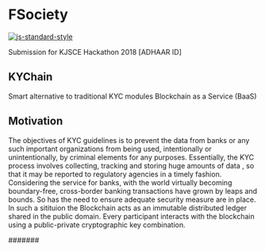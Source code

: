 # FSociety
[![js-standard-style](https://img.shields.io/badge/code%20style-standard-brightgreen.svg?style=flat)](https://github.com/feross/standard)

Submission for KJSCE Hackathon 2018 [ADHAAR ID]



## KYChain
 Smart alternative to traditional KYC modules 
 Blockchain as a Service (BaaS)

## Motivation
  The objectives of KYC guidelines is to prevent the data from banks or any such important organizations from being used, intentionally or unintentionally, by criminal elements for any purposes.
Essentially, the KYC process involves collecting, tracking and storing huge amounts of data , so that it may be reported to regulatory agencies in a timely fashion.
Considering the service for banks, with the world virtually becoming boundary-free, cross-border banking transactions have grown by leaps and bounds. So has the need to ensure adequate security measure are in place.
In such a sitituion the Blockchain acts as an immutable distributed ledger shared in the public domain. Every participant interacts with the blockchain using a public-private cryptographic key combination.

####### 

